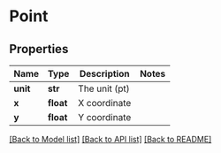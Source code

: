 # Point

## Properties
Name | Type | Description | Notes
------------ | ------------- | ------------- | -------------
**unit** | **str** | The unit (pt) | 
**x** | **float** | X coordinate | 
**y** | **float** | Y coordinate | 

[[Back to Model list]](../README.md#documentation-for-models) [[Back to API list]](../README.md#documentation-for-api-endpoints) [[Back to README]](../README.md)


